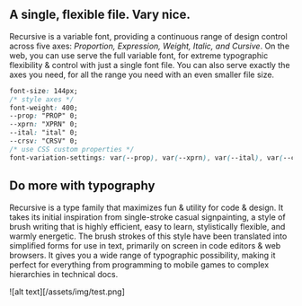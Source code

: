 


## A single, flexible file. Vary nice. 

Recursive is a variable font, providing a continuous range of design control across five axes: *Proportion, Expression, Weight, Italic, and Cursive*. On the web, you can use serve the full variable font, for extreme typographic flexibility & control with just a single font file. You can also serve exactly the axes you need, for all the range you need with an even smaller file size.

```css
font-size: 144px;
/* style axes */
font-weight: 400;
--prop: "PROP" 0;
--xprn: "XPRN" 0;
--ital: "ital" 0;	   
--crsv: "CRSV" 0;
/* use CSS custom properties */   
font-variation-settings: var(--prop), var(--xprn), var(--ital), var(--crsv);  
```

## Do more with typography

Recursive is a type family that maximizes fun & utility  for code & design. It takes its initial inspiration from single-stroke casual signpainting, a style of brush writing that is highly efficient, easy to learn, stylistically flexible, and warmly energetic. The brush strokes of this style have been translated into simplified forms for use in text, primarily on screen in code editors & web browsers. It gives you a wide range of typographic possibility, making it perfect for everything from programming to mobile games to complex hierarchies in technical docs.

![alt text][/assets/img/test.png]